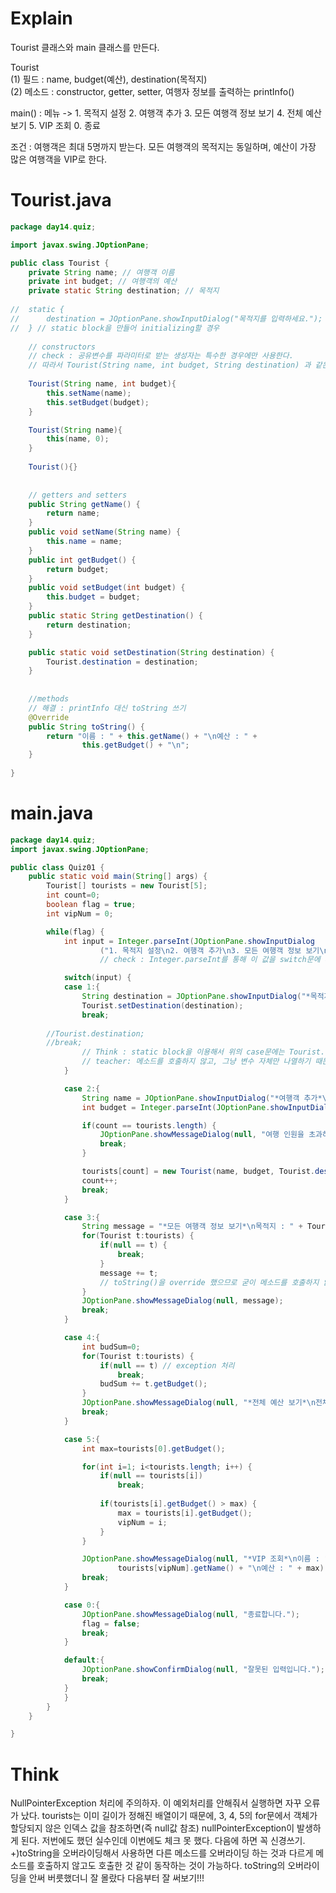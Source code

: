 # Explain
Tourist 클래스와 main 클래스를 만든다.

Tourist   
(1) 필드 : name, budget(예산), destination(목적지)   
(2) 메소드 : constructor, getter, setter, 여행자 정보를 출력하는 printInfo()

main() : 메뉴 -> 1. 목적지 설정 2. 여행객 추가 3. 모든 여행객 정보 보기 4. 전체 예산 보기 5. VIP 조회 0. 종료

조건 : 여행객은 최대 5명까지 받는다. 모든 여행객의 목적지는 동일하며, 예산이 가장 많은 여행객을 VIP로 한다.

# Tourist.java
```java
package day14.quiz;

import javax.swing.JOptionPane;

public class Tourist {
	private String name; // 여행객 이름
	private int budget; // 여행객의 예산
	private static String destination; // 목적지
	
//	static {
//		destination = JOptionPane.showInputDialog("목적지를 입력하세요.");
//	} // static block을 만들어 initializing할 경우 
	
	// constructors
	// check : 공유변수를 파라미터로 받는 생성자는 특수한 경우에만 사용한다.
	// 따라서 Tourist(String name, int budget, String destination) 과 같은 생성자는 없는 것이 좋음.
	
	Tourist(String name, int budget){
		this.setName(name);
		this.setBudget(budget);
	}

	Tourist(String name){
		this(name, 0);
	}
	
	Tourist(){}
	
	
	// getters and setters
	public String getName() {
		return name;
	}
	public void setName(String name) {
		this.name = name;
	}
	public int getBudget() {
		return budget;
	}
	public void setBudget(int budget) {
		this.budget = budget;
	}
	public static String getDestination() {
		return destination;
	}

	public static void setDestination(String destination) {
		Tourist.destination = destination;
	}
	
	
	//methods
	// 해결 : printInfo 대신 toString 쓰기
	@Override
	public String toString() {
		return "이름 : " + this.getName() + "\n예산 : " + 
				this.getBudget() + "\n";
	}
	
}
```

# main.java
```java
package day14.quiz;
import javax.swing.JOptionPane;

public class Quiz01 {
	public static void main(String[] args) {
		Tourist[] tourists = new Tourist[5];
		int count=0;
		boolean flag = true;
		int vipNum = 0;

		while(flag) {
			int input = Integer.parseInt(JOptionPane.showInputDialog
					("1. 목적지 설정\n2. 여행객 추가\n3. 모든 여행객 정보 보기\n4. 전체 예산 보기\n5. VIP 조회\n0. 종료"));
					// check : Integer.parseInt를 통해 이 값을 switch문에 사용할 경우, 숫자가 아닌 문자열을 입력하면 에러가 발생한다.

			switch(input) {
			case 1:{
				String destination = JOptionPane.showInputDialog("*목적지 설정*\n목적지를 입력하세요.");
				Tourist.setDestination(destination);
				break;
        
        //Tourist.destination;
        //break;
				// Think : static block을 이용해서 위의 case문에는 Tourist.destination만 작성하고 싶었는데 이러면 오류난다. 
				// teacher: 메소드를 호출하지 않고, 그냥 변수 자체만 나열하기 때문에 의미가 없다(참조가 안 되는것 같다). 이러한 문장은 bad code다.
			}

			case 2:{
				String name = JOptionPane.showInputDialog("*여행객 추가*\n이름");
				int budget = Integer.parseInt(JOptionPane.showInputDialog("*여행객 추가*\n예산"));

				if(count == tourists.length) {
					JOptionPane.showMessageDialog(null, "여행 인원을 초과하였습니다.");
					break;
				}

				tourists[count] = new Tourist(name, budget, Tourist.destination);
				count++;
				break;
			}

			case 3:{
				String message = "*모든 여행객 정보 보기*\n목적지 : " + Tourist.getDestination() + "\n";
				for(Tourist t:tourists) {
					if(null == t) {
						break;
					}
					message += t; 
					// toString()을 override 했으므로 굳이 메소드를 호출하지 않아도 된다(객체를 문자열 대입 시 자동으로 toString이 비가시화 실행됨).
				}
				JOptionPane.showMessageDialog(null, message);
				break;
			}

			case 4:{
				int budSum=0;
				for(Tourist t:tourists) {
					if(null == t) // exception 처리
						break;
					budSum += t.getBudget();
				}
				JOptionPane.showMessageDialog(null, "*전체 예산 보기*\n전체 예산 : "+ budSum);
				break;
			}

			case 5:{
				int max=tourists[0].getBudget();

				for(int i=1; i<tourists.length; i++) {
					if(null == tourists[i]) 
						break; 
					
					if(tourists[i].getBudget() > max) {
						max = tourists[i].getBudget();
						vipNum = i;
					}
				}

				JOptionPane.showMessageDialog(null, "*VIP 조회*\n이름 : " + 
						tourists[vipNum].getName() + "\n예산 : " + max);
				break;
			}

			case 0:{
				JOptionPane.showMessageDialog(null, "종료합니다.");
				flag = false;
				break;
			}

			default:{
				JOptionPane.showConfirmDialog(null, "잘못된 입력입니다.");
				break;
			}
			}
		}
	}

}
```


# Think
NullPointerException 처리에 주의하자.
이 예외처리를 안해줘서 실행하면 자꾸 오류가 났다. 
tourists는 이미 길이가 정해진 배열이기 때문에, 3, 4, 5의 for문에서 객체가 할당되지 않은 인덱스 값을 참조하면(즉 null값 참조) nullPointerException이 발생하게 된다. 
저번에도 했던 실수인데 이번에도 체크 못 했다. 다음에 하면 꼭 신경쓰기.
+)toString을 오버라이딩해서 사용하면 다른 메소드를 오버라이딩 하는 것과 다르게 메소드를 호출하지 않고도 호출한 것 같이 동작하는 것이 가능하다. 
toString의 오버라이딩을 안써 버릇했더니 잘 몰랐다 다음부터 잘 써보기!!!
